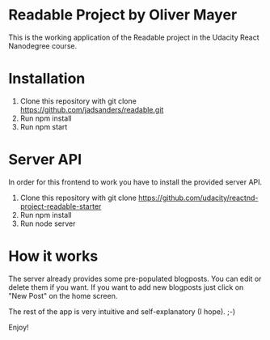 # Readable Project by Oliver Mayer

This is the working application of the Readable project in the Udacity React Nanodegree course.

# Installation

1. Clone this repository with git clone https://github.com/jadsanders/readable.git
2. Run npm install
3. Run npm start

# Server API

In order for this frontend to work you have to install the provided server API.

1. Clone this repository with git clone https://github.com/udacity/reactnd-project-readable-starter
2. Run npm install
3. Run node server


# How it works

The server already provides some pre-populated blogposts. You can edit or delete them if you want. If you want to add new blogposts just click on "New Post" on the home screen.

The rest of the app is very intuitive and self-explanatory (I hope). ;-)

Enjoy!

